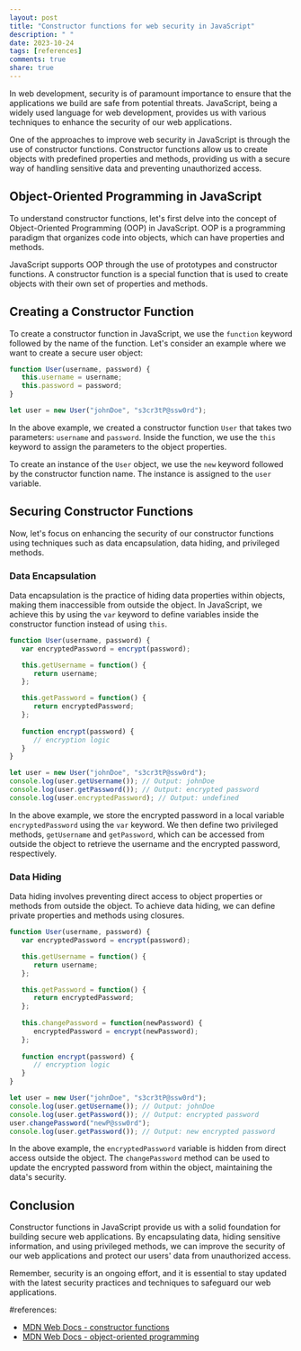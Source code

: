 ```yaml
---
layout: post
title: "Constructor functions for web security in JavaScript"
description: " "
date: 2023-10-24
tags: [references]
comments: true
share: true
---
```


In web development, security is of paramount importance to ensure that the applications we build are safe from potential threats. JavaScript, being a widely used language for web development, provides us with various techniques to enhance the security of our web applications.

One of the approaches to improve web security in JavaScript is through the use of constructor functions. Constructor functions allow us to create objects with predefined properties and methods, providing us with a secure way of handling sensitive data and preventing unauthorized access.

## Object-Oriented Programming in JavaScript

To understand constructor functions, let's first delve into the concept of Object-Oriented Programming (OOP) in JavaScript. OOP is a programming paradigm that organizes code into objects, which can have properties and methods.

JavaScript supports OOP through the use of prototypes and constructor functions. A constructor function is a special function that is used to create objects with their own set of properties and methods.

## Creating a Constructor Function

To create a constructor function in JavaScript, we use the `function` keyword followed by the name of the function. Let's consider an example where we want to create a secure user object:

```javascript
function User(username, password) {
   this.username = username;
   this.password = password;
}

let user = new User("johnDoe", "s3cr3tP@ssw0rd");
```

In the above example, we created a constructor function `User` that takes two parameters: `username` and `password`. Inside the function, we use the `this` keyword to assign the parameters to the object properties.

To create an instance of the `User` object, we use the `new` keyword followed by the constructor function name. The instance is assigned to the `user` variable.

## Securing Constructor Functions

Now, let's focus on enhancing the security of our constructor functions using techniques such as data encapsulation, data hiding, and privileged methods.

### Data Encapsulation

Data encapsulation is the practice of hiding data properties within objects, making them inaccessible from outside the object. In JavaScript, we achieve this by using the `var` keyword to define variables inside the constructor function instead of using `this`.

```javascript
function User(username, password) {
   var encryptedPassword = encrypt(password);

   this.getUsername = function() {
      return username;
   };

   this.getPassword = function() {
      return encryptedPassword;
   };
   
   function encrypt(password) {
      // encryption logic
   }
}

let user = new User("johnDoe", "s3cr3tP@ssw0rd");
console.log(user.getUsername()); // Output: johnDoe
console.log(user.getPassword()); // Output: encrypted password
console.log(user.encryptedPassword); // Output: undefined
```

In the above example, we store the encrypted password in a local variable `encryptedPassword` using the `var` keyword. We then define two privileged methods, `getUsername` and `getPassword`, which can be accessed from outside the object to retrieve the username and the encrypted password, respectively.

### Data Hiding

Data hiding involves preventing direct access to object properties or methods from outside the object. To achieve data hiding, we can define private properties and methods using closures.

```javascript
function User(username, password) {
   var encryptedPassword = encrypt(password);

   this.getUsername = function() {
      return username;
   };

   this.getPassword = function() {
      return encryptedPassword;
   };
   
   this.changePassword = function(newPassword) {
      encryptedPassword = encrypt(newPassword);
   };
   
   function encrypt(password) {
      // encryption logic
   }
}

let user = new User("johnDoe", "s3cr3tP@ssw0rd");
console.log(user.getUsername()); // Output: johnDoe
console.log(user.getPassword()); // Output: encrypted password
user.changePassword("newP@ssw0rd");
console.log(user.getPassword()); // Output: new encrypted password
```

In the above example, the `encryptedPassword` variable is hidden from direct access outside the object. The `changePassword` method can be used to update the encrypted password from within the object, maintaining the data's security.

## Conclusion

Constructor functions in JavaScript provide us with a solid foundation for building secure web applications. By encapsulating data, hiding sensitive information, and using privileged methods, we can improve the security of our web applications and protect our users' data from unauthorized access.

Remember, security is an ongoing effort, and it is essential to stay updated with the latest security practices and techniques to safeguard our web applications.

#references: 
- [MDN Web Docs - constructor functions](https://developer.mozilla.org/en-US/docs/Web/JavaScript/Reference/Global_Objects/Object/constructor)
- [MDN Web Docs - object-oriented programming](https://developer.mozilla.org/en-US/docs/Learn/JavaScript/Objects/Object-oriented_JS)